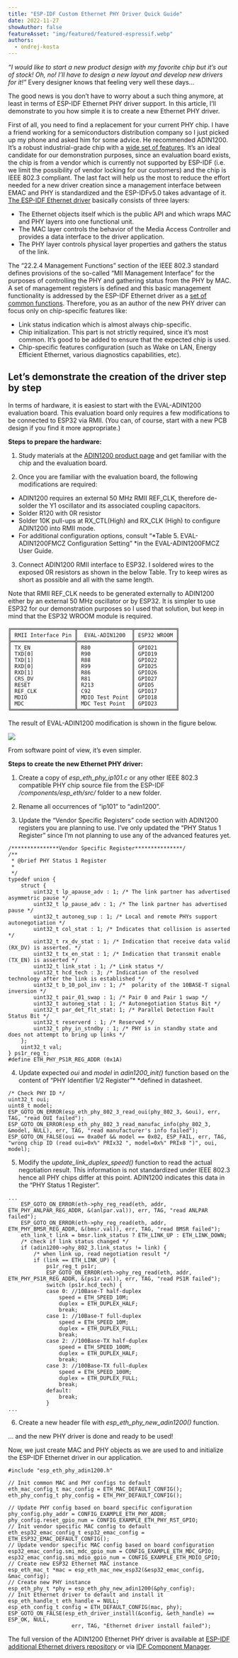 ```yaml
---
title: "ESP-IDF Custom Ethernet PHY Driver Quick Guide"
date: 2022-11-27
showAuthor: false
featureAsset: "img/featured/featured-espressif.webp"
authors:
  - ondrej-kosta
---
```

*“I would like to start a new product design with my favorite chip but it’s out of stock! Oh, no! I’ll have to design a new layout and develop new drivers for it!”* Every designer knows that feeling very well these days…

The good news is you don’t have to worry about a such thing anymore, at least in terms of ESP-IDF Ethernet PHY driver support. In this article, I’ll demonstrate to you how simple it is to create a new Ethernet PHY driver.

First of all, you need to find a replacement for your current PHY chip. I have a friend working for a semiconductors distribution company so I just picked up my phone and asked him for some advice. He recommended ADIN1200. It’s a robust industrial-grade chip with a [wide set of features](https://www.analog.com/en/products/adin1200.html#product-overview). It’s an ideal candidate for our demonstration purposes, since an evaluation board exists, the chip is from a vendor which is currently not supported by ESP-IDF (i.e. we limit the possibility of vendor locking for our customers) and the chip is IEEE 802.3 compliant. The last fact will help us the most to reduce the effort needed for a new driver creation since a management interface between EMAC and PHY is standardized and the ESP-IDFv5.0 takes advantage of it. [The ESP-IDF Ethernet driver](https://docs.espressif.com/projects/esp-idf/en/latest/esp32/api-reference/network/esp_eth.html#configure-mac-and-phy) basically consists of three layers:

- The Ethernet objects itself which is the public API and which wraps MAC and PHY layers into one functional unit.
- The MAC layer controls the behavior of the Media Access Controller and provides a data interface to the driver application.
- The PHY layer controls physical layer properties and gathers the status of the link.

The “22.2.4 Management Functions” section of the IEEE 802.3 standard defines provisions of the so-called “MII Management Interface” for the purposes of controlling the PHY and gathering status from the PHY by MAC. A set of management registers is defined and this basic management functionality is addressed by the ESP-IDF Ethernet driver as a [set of common functions](https://docs.espressif.com/projects/esp-idf/en/release-v5.0/esp32/api-reference/network/esp_eth.html#custom-phy-driver). Therefore, you as an author of the new PHY driver can focus only on chip-specific features like:

- Link status indication which is almost always chip-specific.
- Chip initialization. This part is not strictly required, since it’s most common. It’s good to be added to ensure that the expected chip is used.
- Chip-specific features configuration (such as Wake on LAN, Energy Efficient Ethernet, various diagnostics capabilities, etc).

## Let’s demonstrate the creation of the driver step by step

In terms of hardware, it is easiest to start with the EVAL-ADIN1200 evaluation board. This evaluation board only requires a few modifications to be connected to ESP32 via RMII. (You can, of course, start with a new PCB design if you find it more appropriate.)

__Steps to prepare the hardware:__ 

1) Study materials at the [ADIN1200 product page](https://www.analog.com/en/products/adin1200.html#product-overview) and get familiar with the chip and the evaluation board.

2) Once you are familiar with the evaluation board, the following modifications are required:

- ADIN1200 requires an external 50 MHz RMII REF_CLK, therefore de-solder the Y1 oscillator and its associated coupling capacitors.
- Solder R120 with 0R resistor
- Solder 10K pull-ups at RX_CTL(High) and RX_CLK (High) to configure ADIN1200 into RMII mode.
- For additional configuration options, consult “*Table 5. EVAL-ADIN1200FMCZ Configuration Setting” *in the EVAL-ADIN1200FMCZ User Guide.

3) Connect ADIN1200 RMII interface to ESP32. I soldered wires to the exposed 0R resistors as shown in the below Table. Try to keep wires as short as possible and all with the same length.

Note that RMII REF_CLK needs to be generated externally to ADIN1200 either by an external 50 MHz oscillator or by ESP32. It is simpler to use ESP32 for our demonstration purposes so I used that solution, but keep in mind that the ESP32 WROOM module is required.

```
╔════════════════════╦═════════════════╦═════════════╗
║ RMII Interface Pin ║  EVAL-ADIN1200  ║ ESP32 WROOM ║
╠════════════════════╬═════════════════╬═════════════╣
║ TX_EN              ║ R80             ║ GPIO21      ║
║ TXD[0]             ║ R90             ║ GPIO19      ║
║ TXD[1]             ║ R88             ║ GPIO22      ║
║ RXD[0]             ║ R99             ║ GPIO25      ║
║ RXD[1]             ║ R86             ║ GPIO26      ║
║ CRS_DV             ║ R81             ║ GPIO27      ║
║ RESET              ║ R213            ║ GPIO5       ║
║ REF_CLK            ║ C92             ║ GPIO17      ║
║ MDIO               ║ MDIO Test Point ║ GPIO18      ║
║ MDC                ║ MDC Test Point  ║ GPIO23      ║
╚════════════════════╩═════════════════╩═════════════╝
```

The result of EVAL-ADIN1200 modification is shown in the figure below.

![](img/espidf-1.webp)

From software point of view, it’s even simpler.

__Steps to create the new Ethernet PHY driver:__ 

1) Create a copy of *esp_eth_phy_ip101.c* or any other IEEE 802.3 compatible PHY chip source file from the ESP-IDF */components/esp_eth/src/* folder to a new folder.

2) Rename all occurrences of “ip101” to “adin1200”.

3) Update the “Vendor Specific Registers” code section with ADIN1200 registers you are planning to use. I’ve only updated the “PHY Status 1 Register” since I’m not planning to use any of the advanced features yet.

```
/***************Vendor Specific Register***************/
/**
 * @brief PHY Status 1 Register
 *
 */
typedef union {
    struct {
        uint32_t lp_apause_adv : 1; /* The link partner has advertised asymmetric pause */
        uint32_t lp_pause_adv : 1; /* The link partner has advertised pause */
        uint32_t autoneg_sup : 1; /* Local and remote PHYs support autonegotiation */
        uint32_t col_stat : 1; /* Indicates that collision is asserted */
        uint32_t rx_dv_stat : 1; /* Indication that receive data valid (RX_DV) is asserted. */
        uint32_t tx_en_stat : 1; /* Indication that transmit enable (TX_EN) is asserted */
        uint32_t link_stat : 1; /* Link status */
        uint32_t hcd_tech : 3; /* Indication of the resolved technology after the link is established */
        uint32_t b_10_pol_inv : 1; /*  polarity of the 10BASE-T signal inversion */
        uint32_t pair_01_swap : 1; /* Pair 0 and Pair 1 swap */
        uint32_t autoneg_stat : 1; /* Autonegotiation Status Bit */
        uint32_t par_det_flt_stat: 1; /* Parallel Detection Fault Status Bit */
        uint32_t reserverd : 1; /* Reserved */
        uint32_t phy_in_stndby : 1; /* PHY is in standby state and does not attempt to bring up links */
    };
    uint32_t val;
} ps1r_reg_t;
#define ETH_PHY_PS1R_REG_ADDR (0x1A)
```

4) Update expected *oui* and *model* in *adin1200_init()* function based on the content of “PHY Identifier 1/2 Register”* *defined in datasheet.

```
/* Check PHY ID */
uint32_t oui;
uint8_t model;
ESP_GOTO_ON_ERROR(esp_eth_phy_802_3_read_oui(phy_802_3, &oui), err, TAG, "read OUI failed");
ESP_GOTO_ON_ERROR(esp_eth_phy_802_3_read_manufac_info(phy_802_3, &model, NULL), err, TAG, "read manufacturer's info failed");
ESP_GOTO_ON_FALSE(oui == 0xa0ef && model == 0x02, ESP_FAIL, err, TAG, "wrong chip ID (read oui=0x%" PRIx32 ", model=0x%" PRIx8 ")", oui, model);
```

5) Modify the *update_link_duplex_speed()* function to read the actual negotiation result. This information is not standardized under IEEE 802.3 hence all PHY chips differ at this point. ADIN1200 indicates this data in the “PHY Status 1 Register”.

```
...    
    ESP_GOTO_ON_ERROR(eth->phy_reg_read(eth, addr, ETH_PHY_ANLPAR_REG_ADDR, &(anlpar.val)), err, TAG, "read ANLPAR failed");
    ESP_GOTO_ON_ERROR(eth->phy_reg_read(eth, addr, ETH_PHY_BMSR_REG_ADDR, &(bmsr.val)), err, TAG, "read BMSR failed");
    eth_link_t link = bmsr.link_status ? ETH_LINK_UP : ETH_LINK_DOWN;
    /* check if link status changed */
    if (adin1200->phy_802_3.link_status != link) {
        /* when link up, read negotiation result */
        if (link == ETH_LINK_UP) {
            ps1r_reg_t ps1r;
            ESP_GOTO_ON_ERROR(eth->phy_reg_read(eth, addr, ETH_PHY_PS1R_REG_ADDR, &(ps1r.val)), err, TAG, "read PS1R failed");
            switch (ps1r.hcd_tech) {
            case 0: //10Base-T half-duplex
                speed = ETH_SPEED_10M;
                duplex = ETH_DUPLEX_HALF;
                break;
            case 1: //10Base-T full-duplex
                speed = ETH_SPEED_10M;
                duplex = ETH_DUPLEX_FULL;
                break;
            case 2: //100Base-TX half-duplex
                speed = ETH_SPEED_100M;
                duplex = ETH_DUPLEX_HALF;
                break;
            case 3: //100Base-TX full-duplex
                speed = ETH_SPEED_100M;
                duplex = ETH_DUPLEX_FULL;
                break;
            default:
                break;
            }
...
```

6) Create a new header file with *esp_eth_phy_new_adin1200()* function.

… and the new PHY driver is done and ready to be used!

Now, we just create MAC and PHY objects as we are used to and initialize the ESP-IDF Ethernet driver in our application.

```
#include "esp_eth_phy_adin1200.h"

// Init common MAC and PHY configs to default
eth_mac_config_t mac_config = ETH_MAC_DEFAULT_CONFIG();
eth_phy_config_t phy_config = ETH_PHY_DEFAULT_CONFIG();

// Update PHY config based on board specific configuration
phy_config.phy_addr = CONFIG_EXAMPLE_ETH_PHY_ADDR;
phy_config.reset_gpio_num = CONFIG_EXAMPLE_ETH_PHY_RST_GPIO;
// Init vendor specific MAC config to default
eth_esp32_emac_config_t esp32_emac_config = ETH_ESP32_EMAC_DEFAULT_CONFIG();
// Update vendor specific MAC config based on board configuration
esp32_emac_config.smi_mdc_gpio_num = CONFIG_EXAMPLE_ETH_MDC_GPIO;
esp32_emac_config.smi_mdio_gpio_num = CONFIG_EXAMPLE_ETH_MDIO_GPIO;
// Create new ESP32 Ethernet MAC instance
esp_eth_mac_t *mac = esp_eth_mac_new_esp32(&esp32_emac_config, &mac_config);
// Create new PHY instance
esp_eth_phy_t *phy = esp_eth_phy_new_adin1200(&phy_config);
// Init Ethernet driver to default and install it
esp_eth_handle_t eth_handle = NULL;
esp_eth_config_t config = ETH_DEFAULT_CONFIG(mac, phy);
ESP_GOTO_ON_FALSE(esp_eth_driver_install(&config, &eth_handle) == ESP_OK, NULL,
                    err, TAG, "Ethernet driver install failed");
```

The full version of the ADIN1200 Ethernet PHY driver is available at [ESP-IDF additional Ethernet drivers repository](https://github.com/espressif/esp-eth-drivers/tree/master/adin1200) or via [IDF Component Manager](https://components.espressif.com/components/espressif/adin1200).

